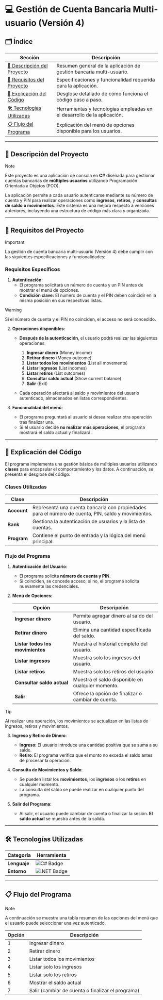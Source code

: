 # 💻 **Gestión de Cuenta Bancaria Multi-usuario (Versión 4)**

## 🗂️ Índice

| Sección                                      | Descripción                                                                 |
|----------------------------------------------|-----------------------------------------------------------------------------|
| [📄 Descripción del Proyecto](#📄-descripción-del-proyecto) | Resumen general de la aplicación de gestión bancaria multi-usuario.          |
| [📜 Requisitos del Proyecto](#📜-requisitos-del-proyecto)  | Especificaciones y funcionalidad requerida para la aplicación.               |
| [📝 Explicación del Código](#📝-explicación-del-código)    | Desglose detallado de cómo funciona el código paso a paso.                   |
| [🛠️ Tecnologías Utilizadas](#🛠️-tecnologías-utilizadas) | Herramientas y tecnologías empleadas en el desarrollo de la aplicación.      |
| [📋 Flujo del Programa](#📋-flujo-del-programa)           | Explicación del menú de opciones disponible para los usuarios.               |

---

## 📄 Descripción del Proyecto

> [!NOTE]  
> Este proyecto es una aplicación de consola en **C#** diseñada para gestionar cuentas bancarias de **múltiples usuarios** utilizando Programación Orientada a Objetos (POO).

La aplicación permite a cada usuario autenticarse mediante su número de cuenta y PIN para realizar operaciones como **ingresos**, **retiros**, y **consultas de saldo o movimientos**. Este sistema es una mejora respecto a versiones anteriores, incluyendo una estructura de código más clara y organizada.

---

## 📜 Requisitos del Proyecto

> [!IMPORTANT]  
> La gestión de cuenta bancaria multi-usuario (Versión 4) debe cumplir con las siguientes especificaciones y funcionalidades:

### Requisitos Específicos

1. **Autenticación**:
   - El programa solicitará un número de cuenta y un PIN antes de mostrar el menú de opciones.
   - **Condición clave:** El número de cuenta y el PIN deben coincidir en la misma posición en sus respectivas listas.
   
> [!WARNING]  
> Si el número de cuenta y el PIN no coinciden, el acceso no será concedido.

2. **Operaciones disponibles**:
   - **Después de la autenticación**, el usuario podrá realizar las siguientes operaciones:
     1. **Ingresar dinero** (Money income)
     2. **Retirar dinero** (Money outcome)
     3. **Listar todos los movimientos** (List all movements)
     4. **Listar ingresos** (List incomes)
     5. **Listar retiros** (List outcomes)
     6. **Consultar saldo actual** (Show current balance)
     7. **Salir** (Exit)
     
   - Cada operación afectará al saldo y movimientos del usuario autenticado, almacenados en listas correspondientes.

3. **Funcionalidad del menú**:
   - El programa preguntará al usuario si desea realizar otra operación tras finalizar una.
   - Si el usuario decide **no realizar más operaciones**, el programa mostrará el saldo actual y finalizará.

---

## 📝 Explicación del Código

El programa implementa una gestión básica de múltiples usuarios utilizando **clases** para encapsular el comportamiento y los datos. A continuación, se presenta el desglose del código:

### Clases Utilizadas

| Clase         | Descripción                                                                   |
|---------------|-------------------------------------------------------------------------------|
| **Account**   | Representa una cuenta bancaria con propiedades para el número de cuenta, PIN, saldo y movimientos. |
| **Bank**      | Gestiona la autenticación de usuarios y la lista de cuentas.                  |
| **Program**   | Contiene el punto de entrada y la lógica del menú principal.                  |

### Flujo del Programa

1. **Autenticación del Usuario**:
   - El programa solicita **número de cuenta y PIN**.
   - Si coinciden, se concede acceso; si no, el programa solicita nuevamente las credenciales.

2. **Menú de Opciones**:
   
   | Opción                     | Descripción                                      |
   |----------------------------|--------------------------------------------------|
   | **Ingresar dinero**         | Permite agregar dinero al saldo del usuario.     |
   | **Retirar dinero**          | Elimina una cantidad especificada del saldo.     |
   | **Listar todos los movimientos** | Muestra el historial completo del usuario.    |
   | **Listar ingresos**         | Muestra solo los ingresos del usuario.           |
   | **Listar retiros**          | Muestra solo los retiros del usuario.            |
   | **Consultar saldo actual**  | Muestra el saldo disponible en cualquier momento.|
   | **Salir**                   | Ofrece la opción de finalizar o cambiar de cuenta.|

> [!TIP]  
> Al realizar una operación, los movimientos se actualizan en las listas de ingresos, retiros y movimientos.

3. **Ingreso y Retiro de Dinero**:
   - **Ingreso**: El usuario introduce una cantidad positiva que se suma a su saldo.
   - **Retiro**: El programa verifica que el monto no exceda el saldo antes de procesar la operación.

4. **Consulta de Movimientos y Saldo**:
   - Se pueden listar los **movimientos**, los **ingresos** o los **retiros** en cualquier momento.
   - La consulta del saldo se puede realizar en cualquier punto del programa.

5. **Salir del Programa**:
   - Al salir, el usuario puede cambiar de cuenta o finalizar la sesión. **El saldo actual** se muestra antes de la salida.

---

## 🛠️ Tecnologías Utilizadas

| Categoría             | Herramienta                                                                 |
|-----------------------|-----------------------------------------------------------------------------|
| **Lenguaje**          | <img src="https://img.shields.io/badge/c%23-%23239120.svg?style=for-thebadge&logo=csharp&logoColor=white" alt="C# Badge"/> |
| **Entorno**           | <img src="https://img.shields.io/badge/.NET-%230512B0.svg?style=for-thebadge&logo=dotnet&logoColor=white" alt=".NET Badge"/> |

---

## 📋 Flujo del Programa

> [!NOTE]  
> A continuación se muestra una tabla resumen de las opciones del menú que el usuario puede seleccionar una vez autenticado.

| Opción | Descripción                                      |
|--------|--------------------------------------------------|
| 1      | Ingresar dinero                                  |
| 2      | Retirar dinero                                   |
| 3      | Listar todos los movimientos                     |
| 4      | Listar solo los ingresos                         |
| 5      | Listar solo los retiros                          |
| 6      | Mostrar el saldo actual                          |
| 7      | Salir (cambiar de cuenta o finalizar el programa)|
